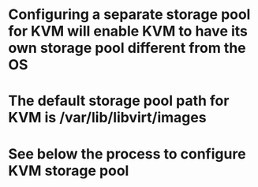 # Configuring a separate storage pool for KVM will enable KVM to have its own storage pool different from the OS #
# The default storage pool path for KVM is /var/lib/libvirt/images #
# See below the process to configure KVM storage pool #
